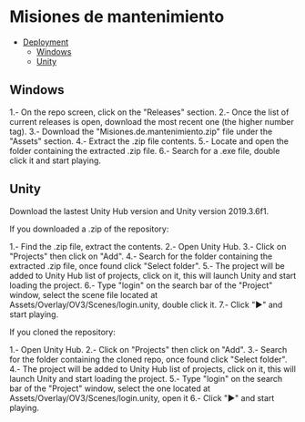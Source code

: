 Misiones de mantenimiento
==========

- [Deployment](#deployment)
  - [Windows](#windows)
  - [Unity](#unity)


Windows
-------

1.- On the repo screen, click on the "Releases" section.
2.- Once the list of current releases is open, download the most recent one (the higher number tag).
3.- Download the "Misiones.de.mantenimiento.zip" file under the "Assets" section.
4.- Extract the .zip file contents.
5.- Locate and open the folder containing the extracted .zip file.
6.- Search for a .exe file, double click it and start playing.

Unity
-------
Download the lastest Unity Hub version and Unity version 2019.3.6f1.

If you downloaded a .zip of the repository:

1.- Find the .zip file, extract the contents.
2.- Open Unity Hub.
3.- Click on "Projects" then click on "Add".
4.- Search for the folder containing the extracted .zip file, once found click "Select folder". 
5.- The project will be added to Unity Hub list of projects, click on it, this will launch Unity and start loading the project.
6.- Type "login" on the search bar of the "Project" window, select the scene file located at Assets/Overlay/OV3/Scenes/login.unity, double click it.
7.- Click "▶" and start playing.

If you cloned the repository:

1.- Open Unity Hub.
2.- Click on "Projects" then click on "Add".
3.- Search for the folder containing the cloned repo, once found click "Select folder". 
4.- The project will be added to Unity Hub list of projects, click on it, this will launch Unity and start loading the project.
5.- Type "login" on the search bar of the "Project" window, select the one located at Assets/Overlay/OV3/Scenes/login.unity, open it
6.- Click "▶" and start playing.
